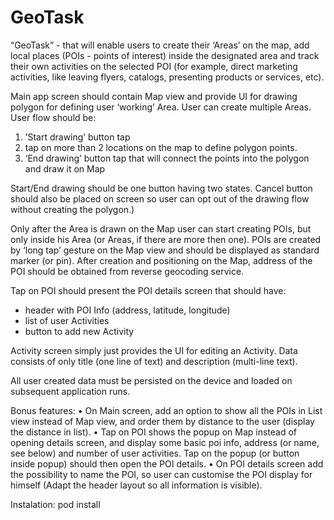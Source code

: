 # GeoTask

“GeoTask” - that will enable users to create their ‘Areas’ on the map, add local places (POIs - points of interest) inside the designated area and track their own activities on the selected POI (for example, direct marketing activities, like leaving flyers, catalogs, presenting products or services, etc). 

Main app screen should contain Map view and provide UI for drawing polygon for defining user ‘working’ Area. User can create multiple Areas. User flow should be: 
1.	’Start drawing’ button tap 
2.	tap on more than 2 locations on the map to define polygon points. 
3.	‘End drawing’ button tap that will connect the points into the polygon and draw it on Map 

Start/End drawing should be one button having two states. Cancel button should also be placed on screen so user can opt out of the drawing flow without creating the polygon.) 

Only after the Area is drawn on the Map user can start creating POIs, but only inside his Area (or Areas, if there are more then one). POIs are created by ‘long tap’ gesture on the Map view and should be displayed as standard marker (or pin). After creation and positioning on the Map, address of the POI should be obtained from reverse geocoding service. 

Tap on POI should present the POI details screen that should have: 
- header with POI Info (address, latitude, longitude) 
- list of user Activities 
- button to add new Activity 

Activity screen simply just provides the UI for editing an Activity. Data consists of only title (one line of text) and description (multi-line text). 

All user created data must be persisted on the device and loaded on subsequent application runs. 

Bonus features: 
•	On Main screen, add an option to show all the POIs in List view instead of Map view, and order them by distance to the user (display the distance in list). 
•	Tap on POI shows the popup on Map instead of opening details screen, and display some basic poi info, address (or name, see below) and number of user activities. Tap on the popup (or button inside popup) should then open the POI details. 
•	On POI details screen add the possibility to name the POI, so user can customise the POI display for himself (Adapt the header 
layout so all information is visible). 


Instalation:
pod install
